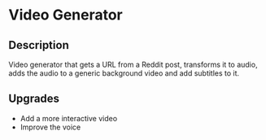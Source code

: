 # Video Generator

## Description

Video generator that gets a URL from a Reddit post, transforms it to audio, adds the audio to a generic background video and add subtitles to it.

## Upgrades

- Add a more interactive video
- Improve the voice
